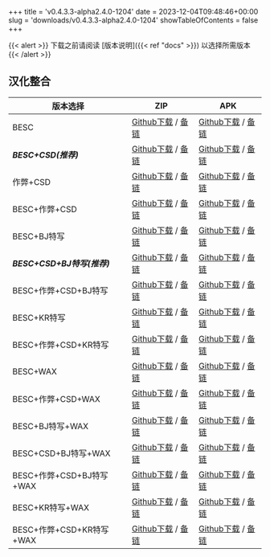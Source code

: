 
+++
title = 'v0.4.3.3-alpha2.4.0-1204'
date = 2023-12-04T09:48:46+00:00
slug = 'downloads/v0.4.3.3-alpha2.4.0-1204'
showTableOfContents = false
+++

{{< alert >}}
下载之前请阅读 [版本说明]({{< ref "docs" >}}) 以选择所需版本
{{< /alert >}}

## 汉化整合

|         版本选择          |                                                                                                                                                                              ZIP                                                                                                                                                                               |                                                                                                                                                                              APK                                                                                                                                                                               |
|---------------------------|----------------------------------------------------------------------------------------------------------------------------------------------------------------------------------------------------------------------------------------------------------------------------------------------------------------------------------------------------------------|----------------------------------------------------------------------------------------------------------------------------------------------------------------------------------------------------------------------------------------------------------------------------------------------------------------------------------------------------------------|
|BESC                       |[Github下载](https://github.com/sakarie9/DOL-CHS-MODS/releases/download/v0.4.3.3-alpha2.4.0-1204/DoL-0.4.3.3-chsmods-a2.4.0-besc-1204.zip ) / [备链](https://mirror.ghproxy.com/https://github.com/sakarie9/DOL-CHS-MODS/releases/download/v0.4.3.3-alpha2.4.0-1204/DoL-0.4.3.3-chsmods-a2.4.0-besc-1204.zip )                                                  |[Github下载](https://github.com/sakarie9/DOL-CHS-MODS/releases/download/v0.4.3.3-alpha2.4.0-1204/DoL-0.4.3.3-chsmods-a2.4.0-besc-1204.apk ) / [备链](https://mirror.ghproxy.com/https://github.com/sakarie9/DOL-CHS-MODS/releases/download/v0.4.3.3-alpha2.4.0-1204/DoL-0.4.3.3-chsmods-a2.4.0-besc-1204.apk )                                                  |
|***BESC+CSD(推荐)***       |[Github下载](https://github.com/sakarie9/DOL-CHS-MODS/releases/download/v0.4.3.3-alpha2.4.0-1204/DoL-0.4.3.3-chsmods-a2.4.0-besc-csd-1204.zip ) / [备链](https://mirror.ghproxy.com/https://github.com/sakarie9/DOL-CHS-MODS/releases/download/v0.4.3.3-alpha2.4.0-1204/DoL-0.4.3.3-chsmods-a2.4.0-besc-csd-1204.zip )                                          |[Github下载](https://github.com/sakarie9/DOL-CHS-MODS/releases/download/v0.4.3.3-alpha2.4.0-1204/DoL-0.4.3.3-chsmods-a2.4.0-besc-csd-1204.apk ) / [备链](https://mirror.ghproxy.com/https://github.com/sakarie9/DOL-CHS-MODS/releases/download/v0.4.3.3-alpha2.4.0-1204/DoL-0.4.3.3-chsmods-a2.4.0-besc-csd-1204.apk )                                          |
|作弊+CSD                   |[Github下载](https://github.com/sakarie9/DOL-CHS-MODS/releases/download/v0.4.3.3-alpha2.4.0-1204/DoL-0.4.3.3-chsmods-a2.4.0-cheat-csd-1204.zip ) / [备链](https://mirror.ghproxy.com/https://github.com/sakarie9/DOL-CHS-MODS/releases/download/v0.4.3.3-alpha2.4.0-1204/DoL-0.4.3.3-chsmods-a2.4.0-cheat-csd-1204.zip )                                        |[Github下载](https://github.com/sakarie9/DOL-CHS-MODS/releases/download/v0.4.3.3-alpha2.4.0-1204/DoL-0.4.3.3-chsmods-a2.4.0-cheat-csd-1204.apk ) / [备链](https://mirror.ghproxy.com/https://github.com/sakarie9/DOL-CHS-MODS/releases/download/v0.4.3.3-alpha2.4.0-1204/DoL-0.4.3.3-chsmods-a2.4.0-cheat-csd-1204.apk )                                        |
|BESC+作弊+CSD              |[Github下载](https://github.com/sakarie9/DOL-CHS-MODS/releases/download/v0.4.3.3-alpha2.4.0-1204/DoL-0.4.3.3-chsmods-a2.4.0-besc-cheat-csd-1204.zip ) / [备链](https://mirror.ghproxy.com/https://github.com/sakarie9/DOL-CHS-MODS/releases/download/v0.4.3.3-alpha2.4.0-1204/DoL-0.4.3.3-chsmods-a2.4.0-besc-cheat-csd-1204.zip )                              |[Github下载](https://github.com/sakarie9/DOL-CHS-MODS/releases/download/v0.4.3.3-alpha2.4.0-1204/DoL-0.4.3.3-chsmods-a2.4.0-besc-cheat-csd-1204.apk ) / [备链](https://mirror.ghproxy.com/https://github.com/sakarie9/DOL-CHS-MODS/releases/download/v0.4.3.3-alpha2.4.0-1204/DoL-0.4.3.3-chsmods-a2.4.0-besc-cheat-csd-1204.apk )                              |
|BESC+BJ特写                |[Github下载](https://github.com/sakarie9/DOL-CHS-MODS/releases/download/v0.4.3.3-alpha2.4.0-1204/DoL-0.4.3.3-chsmods-a2.4.0-besc-sideviewbj-1204.zip ) / [备链](https://mirror.ghproxy.com/https://github.com/sakarie9/DOL-CHS-MODS/releases/download/v0.4.3.3-alpha2.4.0-1204/DoL-0.4.3.3-chsmods-a2.4.0-besc-sideviewbj-1204.zip )                            |[Github下载](https://github.com/sakarie9/DOL-CHS-MODS/releases/download/v0.4.3.3-alpha2.4.0-1204/DoL-0.4.3.3-chsmods-a2.4.0-besc-sideviewbj-1204.apk ) / [备链](https://mirror.ghproxy.com/https://github.com/sakarie9/DOL-CHS-MODS/releases/download/v0.4.3.3-alpha2.4.0-1204/DoL-0.4.3.3-chsmods-a2.4.0-besc-sideviewbj-1204.apk )                            |
|***BESC+CSD+BJ特写(推荐)***|[Github下载](https://github.com/sakarie9/DOL-CHS-MODS/releases/download/v0.4.3.3-alpha2.4.0-1204/DoL-0.4.3.3-chsmods-a2.4.0-besc-csd-sideviewbj-1204.zip ) / [备链](https://mirror.ghproxy.com/https://github.com/sakarie9/DOL-CHS-MODS/releases/download/v0.4.3.3-alpha2.4.0-1204/DoL-0.4.3.3-chsmods-a2.4.0-besc-csd-sideviewbj-1204.zip )                    |[Github下载](https://github.com/sakarie9/DOL-CHS-MODS/releases/download/v0.4.3.3-alpha2.4.0-1204/DoL-0.4.3.3-chsmods-a2.4.0-besc-csd-sideviewbj-1204.apk ) / [备链](https://mirror.ghproxy.com/https://github.com/sakarie9/DOL-CHS-MODS/releases/download/v0.4.3.3-alpha2.4.0-1204/DoL-0.4.3.3-chsmods-a2.4.0-besc-csd-sideviewbj-1204.apk )                    |
|BESC+作弊+CSD+BJ特写       |[Github下载](https://github.com/sakarie9/DOL-CHS-MODS/releases/download/v0.4.3.3-alpha2.4.0-1204/DoL-0.4.3.3-chsmods-a2.4.0-besc-cheat-csd-sideviewbj-1204.zip ) / [备链](https://mirror.ghproxy.com/https://github.com/sakarie9/DOL-CHS-MODS/releases/download/v0.4.3.3-alpha2.4.0-1204/DoL-0.4.3.3-chsmods-a2.4.0-besc-cheat-csd-sideviewbj-1204.zip )        |[Github下载](https://github.com/sakarie9/DOL-CHS-MODS/releases/download/v0.4.3.3-alpha2.4.0-1204/DoL-0.4.3.3-chsmods-a2.4.0-besc-cheat-csd-sideviewbj-1204.apk ) / [备链](https://mirror.ghproxy.com/https://github.com/sakarie9/DOL-CHS-MODS/releases/download/v0.4.3.3-alpha2.4.0-1204/DoL-0.4.3.3-chsmods-a2.4.0-besc-cheat-csd-sideviewbj-1204.apk )        |
|BESC+KR特写                |[Github下载](https://github.com/sakarie9/DOL-CHS-MODS/releases/download/v0.4.3.3-alpha2.4.0-1204/DoL-0.4.3.3-chsmods-a2.4.0-besc-sideviewkr-1204.zip ) / [备链](https://mirror.ghproxy.com/https://github.com/sakarie9/DOL-CHS-MODS/releases/download/v0.4.3.3-alpha2.4.0-1204/DoL-0.4.3.3-chsmods-a2.4.0-besc-sideviewkr-1204.zip )                            |[Github下载](https://github.com/sakarie9/DOL-CHS-MODS/releases/download/v0.4.3.3-alpha2.4.0-1204/DoL-0.4.3.3-chsmods-a2.4.0-besc-sideviewkr-1204.apk ) / [备链](https://mirror.ghproxy.com/https://github.com/sakarie9/DOL-CHS-MODS/releases/download/v0.4.3.3-alpha2.4.0-1204/DoL-0.4.3.3-chsmods-a2.4.0-besc-sideviewkr-1204.apk )                            |
|BESC+作弊+CSD+KR特写       |[Github下载](https://github.com/sakarie9/DOL-CHS-MODS/releases/download/v0.4.3.3-alpha2.4.0-1204/DoL-0.4.3.3-chsmods-a2.4.0-besc-cheat-csd-sideviewkr-1204.zip ) / [备链](https://mirror.ghproxy.com/https://github.com/sakarie9/DOL-CHS-MODS/releases/download/v0.4.3.3-alpha2.4.0-1204/DoL-0.4.3.3-chsmods-a2.4.0-besc-cheat-csd-sideviewkr-1204.zip )        |[Github下载](https://github.com/sakarie9/DOL-CHS-MODS/releases/download/v0.4.3.3-alpha2.4.0-1204/DoL-0.4.3.3-chsmods-a2.4.0-besc-cheat-csd-sideviewkr-1204.apk ) / [备链](https://mirror.ghproxy.com/https://github.com/sakarie9/DOL-CHS-MODS/releases/download/v0.4.3.3-alpha2.4.0-1204/DoL-0.4.3.3-chsmods-a2.4.0-besc-cheat-csd-sideviewkr-1204.apk )        |
|BESC+WAX                   |[Github下载](https://github.com/sakarie9/DOL-CHS-MODS/releases/download/v0.4.3.3-alpha2.4.0-1204/DoL-0.4.3.3-chsmods-a2.4.0-besc-wax-1204.zip ) / [备链](https://mirror.ghproxy.com/https://github.com/sakarie9/DOL-CHS-MODS/releases/download/v0.4.3.3-alpha2.4.0-1204/DoL-0.4.3.3-chsmods-a2.4.0-besc-wax-1204.zip )                                          |[Github下载](https://github.com/sakarie9/DOL-CHS-MODS/releases/download/v0.4.3.3-alpha2.4.0-1204/DoL-0.4.3.3-chsmods-a2.4.0-besc-wax-1204.apk ) / [备链](https://mirror.ghproxy.com/https://github.com/sakarie9/DOL-CHS-MODS/releases/download/v0.4.3.3-alpha2.4.0-1204/DoL-0.4.3.3-chsmods-a2.4.0-besc-wax-1204.apk )                                          |
|BESC+作弊+CSD+WAX          |[Github下载](https://github.com/sakarie9/DOL-CHS-MODS/releases/download/v0.4.3.3-alpha2.4.0-1204/DoL-0.4.3.3-chsmods-a2.4.0-besc-wax-cheat-csd-1204.zip ) / [备链](https://mirror.ghproxy.com/https://github.com/sakarie9/DOL-CHS-MODS/releases/download/v0.4.3.3-alpha2.4.0-1204/DoL-0.4.3.3-chsmods-a2.4.0-besc-wax-cheat-csd-1204.zip )                      |[Github下载](https://github.com/sakarie9/DOL-CHS-MODS/releases/download/v0.4.3.3-alpha2.4.0-1204/DoL-0.4.3.3-chsmods-a2.4.0-besc-wax-cheat-csd-1204.apk ) / [备链](https://mirror.ghproxy.com/https://github.com/sakarie9/DOL-CHS-MODS/releases/download/v0.4.3.3-alpha2.4.0-1204/DoL-0.4.3.3-chsmods-a2.4.0-besc-wax-cheat-csd-1204.apk )                      |
|BESC+BJ特写+WAX            |[Github下载](https://github.com/sakarie9/DOL-CHS-MODS/releases/download/v0.4.3.3-alpha2.4.0-1204/DoL-0.4.3.3-chsmods-a2.4.0-besc-wax-sideviewbj-1204.zip ) / [备链](https://mirror.ghproxy.com/https://github.com/sakarie9/DOL-CHS-MODS/releases/download/v0.4.3.3-alpha2.4.0-1204/DoL-0.4.3.3-chsmods-a2.4.0-besc-wax-sideviewbj-1204.zip )                    |[Github下载](https://github.com/sakarie9/DOL-CHS-MODS/releases/download/v0.4.3.3-alpha2.4.0-1204/DoL-0.4.3.3-chsmods-a2.4.0-besc-wax-sideviewbj-1204.apk ) / [备链](https://mirror.ghproxy.com/https://github.com/sakarie9/DOL-CHS-MODS/releases/download/v0.4.3.3-alpha2.4.0-1204/DoL-0.4.3.3-chsmods-a2.4.0-besc-wax-sideviewbj-1204.apk )                    |
|BESC+CSD+BJ特写+WAX        |[Github下载](https://github.com/sakarie9/DOL-CHS-MODS/releases/download/v0.4.3.3-alpha2.4.0-1204/DoL-0.4.3.3-chsmods-a2.4.0-besc-wax-csd-sideviewbj-1204.zip ) / [备链](https://mirror.ghproxy.com/https://github.com/sakarie9/DOL-CHS-MODS/releases/download/v0.4.3.3-alpha2.4.0-1204/DoL-0.4.3.3-chsmods-a2.4.0-besc-wax-csd-sideviewbj-1204.zip )            |[Github下载](https://github.com/sakarie9/DOL-CHS-MODS/releases/download/v0.4.3.3-alpha2.4.0-1204/DoL-0.4.3.3-chsmods-a2.4.0-besc-wax-csd-sideviewbj-1204.apk ) / [备链](https://mirror.ghproxy.com/https://github.com/sakarie9/DOL-CHS-MODS/releases/download/v0.4.3.3-alpha2.4.0-1204/DoL-0.4.3.3-chsmods-a2.4.0-besc-wax-csd-sideviewbj-1204.apk )            |
|BESC+作弊+CSD+BJ特写+WAX   |[Github下载](https://github.com/sakarie9/DOL-CHS-MODS/releases/download/v0.4.3.3-alpha2.4.0-1204/DoL-0.4.3.3-chsmods-a2.4.0-besc-wax-cheat-csd-sideviewbj-1204.zip ) / [备链](https://mirror.ghproxy.com/https://github.com/sakarie9/DOL-CHS-MODS/releases/download/v0.4.3.3-alpha2.4.0-1204/DoL-0.4.3.3-chsmods-a2.4.0-besc-wax-cheat-csd-sideviewbj-1204.zip )|[Github下载](https://github.com/sakarie9/DOL-CHS-MODS/releases/download/v0.4.3.3-alpha2.4.0-1204/DoL-0.4.3.3-chsmods-a2.4.0-besc-wax-cheat-csd-sideviewbj-1204.apk ) / [备链](https://mirror.ghproxy.com/https://github.com/sakarie9/DOL-CHS-MODS/releases/download/v0.4.3.3-alpha2.4.0-1204/DoL-0.4.3.3-chsmods-a2.4.0-besc-wax-cheat-csd-sideviewbj-1204.apk )|
|BESC+KR特写+WAX            |[Github下载](https://github.com/sakarie9/DOL-CHS-MODS/releases/download/v0.4.3.3-alpha2.4.0-1204/DoL-0.4.3.3-chsmods-a2.4.0-besc-wax-sideviewkr-1204.zip ) / [备链](https://mirror.ghproxy.com/https://github.com/sakarie9/DOL-CHS-MODS/releases/download/v0.4.3.3-alpha2.4.0-1204/DoL-0.4.3.3-chsmods-a2.4.0-besc-wax-sideviewkr-1204.zip )                    |[Github下载](https://github.com/sakarie9/DOL-CHS-MODS/releases/download/v0.4.3.3-alpha2.4.0-1204/DoL-0.4.3.3-chsmods-a2.4.0-besc-wax-sideviewkr-1204.apk ) / [备链](https://mirror.ghproxy.com/https://github.com/sakarie9/DOL-CHS-MODS/releases/download/v0.4.3.3-alpha2.4.0-1204/DoL-0.4.3.3-chsmods-a2.4.0-besc-wax-sideviewkr-1204.apk )                    |
|BESC+作弊+CSD+KR特写+WAX   |[Github下载](https://github.com/sakarie9/DOL-CHS-MODS/releases/download/v0.4.3.3-alpha2.4.0-1204/DoL-0.4.3.3-chsmods-a2.4.0-besc-wax-cheat-csd-sideviewkr-1204.zip ) / [备链](https://mirror.ghproxy.com/https://github.com/sakarie9/DOL-CHS-MODS/releases/download/v0.4.3.3-alpha2.4.0-1204/DoL-0.4.3.3-chsmods-a2.4.0-besc-wax-cheat-csd-sideviewkr-1204.zip )|[Github下载](https://github.com/sakarie9/DOL-CHS-MODS/releases/download/v0.4.3.3-alpha2.4.0-1204/DoL-0.4.3.3-chsmods-a2.4.0-besc-wax-cheat-csd-sideviewkr-1204.apk ) / [备链](https://mirror.ghproxy.com/https://github.com/sakarie9/DOL-CHS-MODS/releases/download/v0.4.3.3-alpha2.4.0-1204/DoL-0.4.3.3-chsmods-a2.4.0-besc-wax-cheat-csd-sideviewkr-1204.apk )|

